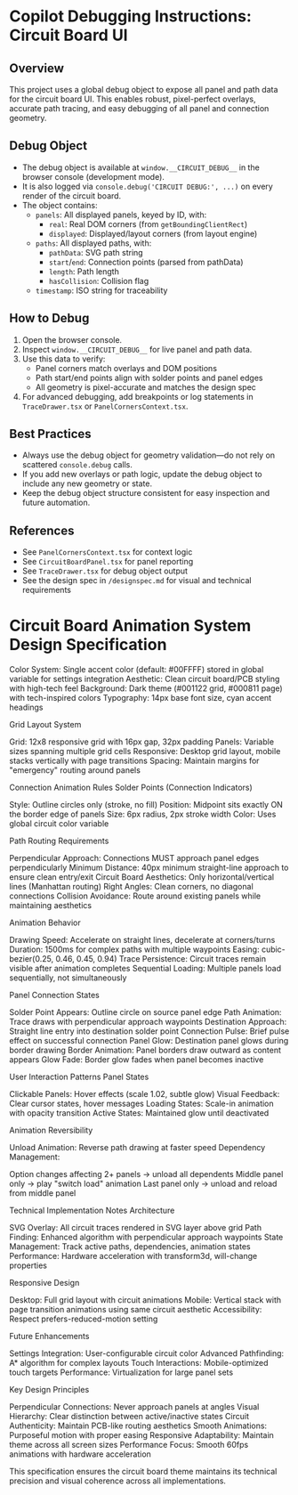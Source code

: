 # Copilot Debugging Instructions: Circuit Board UI

## Overview

This project uses a global debug object to expose all panel and path data for the circuit board UI. This enables robust, pixel-perfect overlays, accurate path tracing, and easy debugging of all panel and connection geometry.

## Debug Object

- The debug object is available at `window.__CIRCUIT_DEBUG__` in the browser console (development mode).
- It is also logged via `console.debug('CIRCUIT DEBUG:', ...)` on every render of the circuit board.
- The object contains:
  - `panels`: All displayed panels, keyed by ID, with:
    - `real`: Real DOM corners (from `getBoundingClientRect`)
    - `displayed`: Displayed/layout corners (from layout engine)
  - `paths`: All displayed paths, with:
    - `pathData`: SVG path string
    - `start`/`end`: Connection points (parsed from pathData)
    - `length`: Path length
    - `hasCollision`: Collision flag
  - `timestamp`: ISO string for traceability

## How to Debug

1. Open the browser console.
2. Inspect `window.__CIRCUIT_DEBUG__` for live panel and path data.
3. Use this data to verify:
   - Panel corners match overlays and DOM positions
   - Path start/end points align with solder points and panel edges
   - All geometry is pixel-accurate and matches the design spec
4. For advanced debugging, add breakpoints or log statements in `TraceDrawer.tsx` or `PanelCornersContext.tsx`.

## Best Practices

- Always use the debug object for geometry validation—do not rely on scattered `console.debug` calls.
- If you add new overlays or path logic, update the debug object to include any new geometry or state.
- Keep the debug object structure consistent for easy inspection and future automation.

## References

- See `PanelCornersContext.tsx` for context logic
- See `CircuitBoardPanel.tsx` for panel reporting
- See `TraceDrawer.tsx` for debug object output
- See the design spec in `/designspec.md` for visual and technical requirements

# Circuit Board Animation System Design Specification

Color System: Single accent color (default: #00FFFF) stored in global variable for settings integration
Aesthetic: Clean circuit board/PCB styling with high-tech feel
Background: Dark theme (#001122 grid, #000811 page) with tech-inspired colors
Typography: 14px base font size, cyan accent headings

Grid Layout System

Grid: 12x8 responsive grid with 16px gap, 32px padding
Panels: Variable sizes spanning multiple grid cells
Responsive: Desktop grid layout, mobile stacks vertically with page transitions
Spacing: Maintain margins for "emergency" routing around panels

Connection Animation Rules
Solder Points (Connection Indicators)

Style: Outline circles only (stroke, no fill)
Position: Midpoint sits exactly ON the border edge of panels
Size: 6px radius, 2px stroke width
Color: Uses global circuit color variable

Path Routing Requirements

Perpendicular Approach: Connections MUST approach panel edges perpendicularly
Minimum Distance: 40px minimum straight-line approach to ensure clean entry/exit
Circuit Board Aesthetics: Only horizontal/vertical lines (Manhattan routing)
Right Angles: Clean corners, no diagonal connections
Collision Avoidance: Route around existing panels while maintaining aesthetics

Animation Behavior

Drawing Speed: Accelerate on straight lines, decelerate at corners/turns
Duration: 1500ms for complex paths with multiple waypoints
Easing: cubic-bezier(0.25, 0.46, 0.45, 0.94)
Trace Persistence: Circuit traces remain visible after animation completes
Sequential Loading: Multiple panels load sequentially, not simultaneously

Panel Connection States

Solder Point Appears: Outline circle on source panel edge
Path Animation: Trace draws with perpendicular approach waypoints
Destination Approach: Straight line entry into destination solder point
Connection Pulse: Brief pulse effect on successful connection
Panel Glow: Destination panel glows during border drawing
Border Animation: Panel borders draw outward as content appears
Glow Fade: Border glow fades when panel becomes inactive

User Interaction Patterns
Panel States

Clickable Panels: Hover effects (scale 1.02, subtle glow)
Visual Feedback: Clear cursor states, hover messages
Loading States: Scale-in animation with opacity transition
Active States: Maintained glow until deactivated

Animation Reversibility

Unload Animation: Reverse path drawing at faster speed
Dependency Management:

Option changes affecting 2+ panels → unload all dependents
Middle panel only → play "switch load" animation
Last panel only → unload and reload from middle panel

Technical Implementation Notes
Architecture

SVG Overlay: All circuit traces rendered in SVG layer above grid
Path Finding: Enhanced algorithm with perpendicular approach waypoints
State Management: Track active paths, dependencies, animation states
Performance: Hardware acceleration with transform3d, will-change properties

Responsive Design

Desktop: Full grid layout with circuit animations
Mobile: Vertical stack with page transition animations using same circuit aesthetic
Accessibility: Respect prefers-reduced-motion setting

Future Enhancements

Settings Integration: User-configurable circuit color
Advanced Pathfinding: A\* algorithm for complex layouts
Touch Interactions: Mobile-optimized touch targets
Performance: Virtualization for large panel sets

Key Design Principles

Perpendicular Connections: Never approach panels at angles
Visual Hierarchy: Clear distinction between active/inactive states
Circuit Authenticity: Maintain PCB-like routing aesthetics
Smooth Animations: Purposeful motion with proper easing
Responsive Adaptability: Maintain theme across all screen sizes
Performance Focus: Smooth 60fps animations with hardware acceleration

This specification ensures the circuit board theme maintains its technical precision and visual coherence across all implementations.
